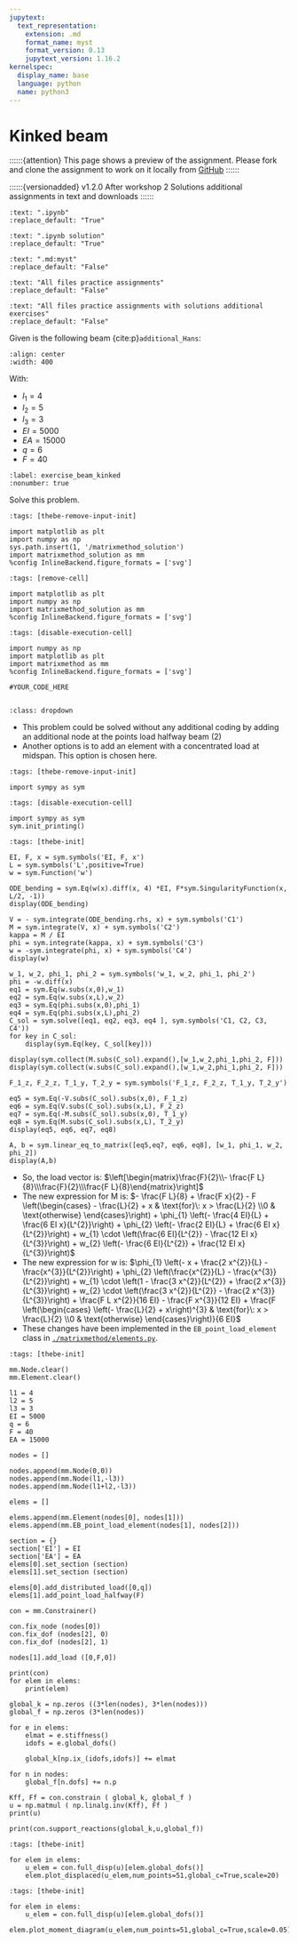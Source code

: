 ```yaml
---
jupytext:
  text_representation:
    extension: .md
    format_name: myst
    format_version: 0.13
    jupytext_version: 1.16.2
kernelspec:
  display_name: base
  language: python
  name: python3
---
```


# Kinked beam

::::::{attention}
This page shows a preview of the assignment. Please fork and clone the assignment to work on it locally from [GitHub](https://github.com/CIEM5000-2025/practice-assignments)
::::::

::::::{versionadded} v1.2.0 After workshop 2
Solutions additional assignments  in text and downloads 
::::::

```{custom_download_link} ./beam_kinked_stripped.ipynb
:text: ".ipynb"
:replace_default: "True"
```

```{custom_download_link} ./beam_kinked_stripped_sol.ipynb
:text: ".ipynb solution"
:replace_default: "True"
```

```{custom_download_link} ./beam_kinked.md
:text: ".md:myst"
:replace_default: "False"
```

```{custom_download_link} https://github.com/CIEM5000-2025/practice-assignments
:text: "All files practice assignments"
:replace_default: "False"
```

```{custom_download_link} https://github.com/CIEM5000-2025/practice-assignments/tree/solution_additional_exercises
:text: "All files practice assignments with solutions additional exercises"
:replace_default: "False"
```

Given is the following beam {cite:p}`additional_Hans`:

```{figure} https://raw.githubusercontent.com/ibcmrocha/public/main/newforce.png
:align: center
:width: 400
```

With:
- $l_1 = 4$
- $l_2 = 5$
- $l_3 = 3$
- $EI = 5000$
- $EA = 15000$
- $q = 6$
- $F = 40$

```{exercise-start} Kinked beam
:label: exercise_beam_kinked
:nonumber: true
```

Solve this problem.

```{code-cell} ipython3
:tags: [thebe-remove-input-init]

import matplotlib as plt
import numpy as np
sys.path.insert(1, '/matrixmethod_solution')
import matrixmethod_solution as mm
%config InlineBackend.figure_formats = ['svg']
```

```{code-cell} ipython3
:tags: [remove-cell]

import matplotlib as plt
import numpy as np
import matrixmethod_solution as mm
%config InlineBackend.figure_formats = ['svg']
```

```{code-cell} ipython3
:tags: [disable-execution-cell]

import numpy as np
import matplotlib as plt
import matrixmethod as mm
%config InlineBackend.figure_formats = ['svg']
```

```{code-cell} ipython3
#YOUR_CODE_HERE
```

```{exercise-end}
```

```{solution-start} exercise_beam_kinked
:class: dropdown
```

- This problem could be solved without any additional coding by adding an additional node at the points load halfway beam (2)
- Another options is to add an element with a concentrated load at midspan. This option is chosen here.

```{code-cell} ipython3
:tags: [thebe-remove-input-init]

import sympy as sym
```

```{code-cell} ipython3
:tags: [disable-execution-cell]

import sympy as sym
sym.init_printing()
```

```{code-cell} ipython3
:tags: [thebe-init]

EI, F, x = sym.symbols('EI, F, x')
L = sym.symbols('L',positive=True)
w = sym.Function('w')

ODE_bending = sym.Eq(w(x).diff(x, 4) *EI, F*sym.SingularityFunction(x, L/2, -1))
display(ODE_bending)

V = - sym.integrate(ODE_bending.rhs, x) + sym.symbols('C1')
M = sym.integrate(V, x) + sym.symbols('C2')
kappa = M / EI
phi = sym.integrate(kappa, x) + sym.symbols('C3')
w = -sym.integrate(phi, x) + sym.symbols('C4')
display(w)

w_1, w_2, phi_1, phi_2 = sym.symbols('w_1, w_2, phi_1, phi_2')
phi = -w.diff(x)
eq1 = sym.Eq(w.subs(x,0),w_1)
eq2 = sym.Eq(w.subs(x,L),w_2)
eq3 = sym.Eq(phi.subs(x,0),phi_1)
eq4 = sym.Eq(phi.subs(x,L),phi_2)
C_sol = sym.solve([eq1, eq2, eq3, eq4 ], sym.symbols('C1, C2, C3, C4'))
for key in C_sol:
    display(sym.Eq(key, C_sol[key]))

display(sym.collect(M.subs(C_sol).expand(),[w_1,w_2,phi_1,phi_2, F]))
display(sym.collect(w.subs(C_sol).expand(),[w_1,w_2,phi_1,phi_2, F]))

F_1_z, F_2_z, T_1_y, T_2_y = sym.symbols('F_1_z, F_2_z, T_1_y, T_2_y')

eq5 = sym.Eq(-V.subs(C_sol).subs(x,0), F_1_z)
eq6 = sym.Eq(V.subs(C_sol).subs(x,L), F_2_z)
eq7 = sym.Eq(-M.subs(C_sol).subs(x,0), T_1_y)
eq8 = sym.Eq(M.subs(C_sol).subs(x,L), T_2_y)
display(eq5, eq6, eq7, eq8)

A, b = sym.linear_eq_to_matrix([eq5,eq7, eq6, eq8], [w_1, phi_1, w_2, phi_2])
display(A,b)
```

- So, the load vector is: $\left[\begin{matrix}\frac{F}{2}\\- \frac{F L}{8}\\\frac{F}{2}\\\frac{F L}{8}\end{matrix}\right]$
- The new expression for M is: $- \frac{F L}{8} + \frac{F x}{2} - F \left(\begin{cases} - \frac{L}{2} + x & \text{for}\: x > \frac{L}{2} \\0 & \text{otherwise} \end{cases}\right) + \phi_{1} \left(- \frac{4 EI}{L} + \frac{6 EI x}{L^{2}}\right) + \phi_{2} \left(- \frac{2 EI}{L} + \frac{6 EI x}{L^{2}}\right) + w_{1} \cdot \left(\frac{6 EI}{L^{2}} - \frac{12 EI x}{L^{3}}\right) + w_{2} \left(- \frac{6 EI}{L^{2}} + \frac{12 EI x}{L^{3}}\right)$
- The new expression for w is: $\phi_{1} \left(- x + \frac{2 x^{2}}{L} - \frac{x^{3}}{L^{2}}\right) + \phi_{2} \left(\frac{x^{2}}{L} - \frac{x^{3}}{L^{2}}\right) + w_{1} \cdot \left(1 - \frac{3 x^{2}}{L^{2}} + \frac{2 x^{3}}{L^{3}}\right) + w_{2} \cdot \left(\frac{3 x^{2}}{L^{2}} - \frac{2 x^{3}}{L^{3}}\right) + \frac{F L x^{2}}{16 EI} - \frac{F x^{3}}{12 EI} + \frac{F \left(\begin{cases} \left(- \frac{L}{2} + x\right)^{3} & \text{for}\: x > \frac{L}{2} \\0 & \text{otherwise} \end{cases}\right)}{6 EI}$
- These changes have been implemented in the `EB_point_load_element` class in [`./matrixmethod/elements.py`](exercise_beam_kinked_py).

```{code-cell} ipython3
:tags: [thebe-init]

mm.Node.clear()
mm.Element.clear()

l1 = 4
l2 = 5
l3 = 3
EI = 5000
q = 6
F = 40
EA = 15000

nodes = []

nodes.append(mm.Node(0,0))
nodes.append(mm.Node(l1,-l3))
nodes.append(mm.Node(l1+l2,-l3))

elems = []

elems.append(mm.Element(nodes[0], nodes[1]))
elems.append(mm.EB_point_load_element(nodes[1], nodes[2]))

section = {}
section['EI'] = EI
section['EA'] = EA
elems[0].set_section (section)
elems[1].set_section (section)

elems[0].add_distributed_load([0,q])
elems[1].add_point_load_halfway(F)

con = mm.Constrainer()

con.fix_node (nodes[0])
con.fix_dof (nodes[2], 0)
con.fix_dof (nodes[2], 1)

nodes[1].add_load ([0,F,0])

print(con)
for elem in elems:
    print(elem)

global_k = np.zeros ((3*len(nodes), 3*len(nodes)))
global_f = np.zeros (3*len(nodes))

for e in elems:
    elmat = e.stiffness()
    idofs = e.global_dofs()
    
    global_k[np.ix_(idofs,idofs)] += elmat

for n in nodes:
    global_f[n.dofs] += n.p

Kff, Ff = con.constrain ( global_k, global_f )
u = np.matmul ( np.linalg.inv(Kff), Ff )
print(u)

print(con.support_reactions(global_k,u,global_f))
```

```{code-cell} ipython3
:tags: [thebe-init]

for elem in elems:
    u_elem = con.full_disp(u)[elem.global_dofs()]
    elem.plot_displaced(u_elem,num_points=51,global_c=True,scale=20)
```

```{code-cell} ipython3
:tags: [thebe-init]

for elem in elems:
    u_elem = con.full_disp(u)[elem.global_dofs()]
    elem.plot_moment_diagram(u_elem,num_points=51,global_c=True,scale=0.05)
```

```{solution-end}
```
